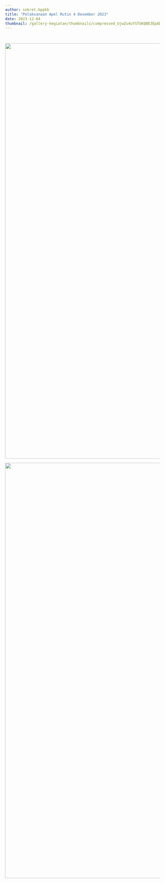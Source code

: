 ```yaml
---
author: sekret.bppkb
title: "Pelaksanaan Apel Rutin 4 Desember 2023"
date: 2023-12-04
thumbnail: /gallery-kegiatan/thumbnails/compressed_UjwZu4uYSTGKQBE3EpADvnRAlTjoOB43MEdDcqSt.png
---
```


<p><img src="/images/IS3UPV8prCWEWeNRt9jh.png" alt="" /></p>
<p><img src="/images/7D1PpOUpQ7ZoN3NxWju7.png" alt="" /></p>
<p><img src="/images/tRrOGmVgSj3ju6epqjjE.png" alt="" width="1080" height="1350" /></p>
<p><img src="/images/QYUmm1UotFJ06wpASoew.png" alt="" width="1080" height="1350" /></p>
<p><img src="/images/zziwjrr1ZWsxEDzA9LFu.png" alt="" /></p>
